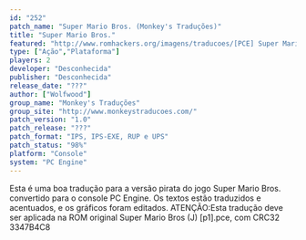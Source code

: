 ```yaml
---
id: "252"
patch_name: "Super Mario Bros. (Monkey's Traduções)"
title: "Super Mario Bros."
featured: "http://www.romhackers.org/imagens/traducoes/[PCE] Super Mario Bros. - Monkey's Traduções - 1.png"
type: ["Ação","Plataforma"]
players: 2
developer: "Desconhecida"
publisher: "Desconhecida"
release_date: "???"
author: ["Wolfwood"]
group_name: "Monkey's Traduções"
group_site: "http://www.monkeystraducoes.com/"
patch_version: "1.0"
patch_release: "???"
patch_format: "IPS, IPS-EXE, RUP e UPS"
patch_status: "98%"
platform: "Console"
system: "PC Engine"
---
```


Esta é uma boa tradução para a versão pirata do jogo Super Mario Bros. convertido para o console PC Engine. Os textos estão traduzidos e acentuados, e os gráficos foram editados. ATENÇÃO:Esta tradução deve ser aplicada na ROM original Super Mario Bros (J) [p1].pce, com CRC32 3347B4C8